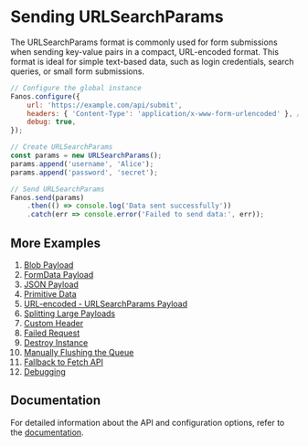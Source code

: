 # Sending URLSearchParams

The URLSearchParams format is commonly used for form submissions when sending key-value pairs in a compact, URL-encoded format. This format is ideal for simple text-based data, such as login credentials, search queries, or small form submissions.

```javascript
// Configure the global instance
Fanos.configure({
    url: 'https://example.com/api/submit',
    headers: { 'Content-Type': 'application/x-www-form-urlencoded' }, // Explicitly set content type
    debug: true,
});

// Create URLSearchParams
const params = new URLSearchParams();
params.append('username', 'Alice');
params.append('password', 'secret');

// Send URLSearchParams
Fanos.send(params)
    .then(() => console.log('Data sent successfully'))
    .catch(err => console.error('Failed to send data:', err));
```


## More Examples

1. [Blob Payload](./blob-data.md)
2. [FormData Payload](./form-data.md)
3. [JSON Payload](./json.md)
4. [Primitive Data](./primitive-data.md)
5. [URL-encoded - URLSearchParams Payload](./url-encoded-data.md)
6. [Splitting Large Payloads](./splitting-large-payloads.md)
7. [Custom Header](./custom-headers.md)
8. [Failed Request](./handling-failed-requests.md)
9. [Destroy Instance](./destroying-instance.md)
10. [Manually Flushing the Queue](./manually-flushing-queue.md)
11. [Fallback to Fetch API](./fallback-to-fetch.md)
12. [Debugging](./debugging.md)

## Documentation
For detailed information about the API and configuration options, refer to the [documentation](/docs/index.md).